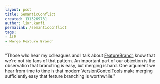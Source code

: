 ```yaml
---
layout: post
title: SemanticConflict
created: 1313269731
author: lior.kanfi
permalink: /semanticconflict
tags:
- ALM
- Merge Feature Branch
---
```

<p>&quot;Those who hear my colleagues and I talk about   <a href="http://martinfowler.com/bliki/FeatureBranch.html" target="_blank">FeatureBranch</a> know that we're not big fans of that   pattern. An important part of our objection is the observation that   branching is easy, but merging is hard. One argument we hear from   time to time is that modern <a href="http://martinfowler.com/bliki/VersionControlTools.html" target="_blank">VersionControlTools</a> make   merging sufficiently easy that feature branching is worthwhile.&quot;</p>
